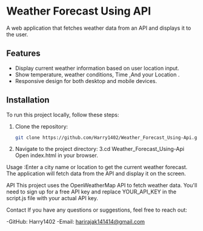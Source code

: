 # Weather Forecast Using API

A web application that fetches weather data from an API and displays it to the user.

## Features

- Display current weather information based on user location input.
- Show temperature, weather conditions, Time ,And your Location .
- Responsive design for both desktop and mobile devices.

## Installation

To run this project locally, follow these steps:

1. Clone the repository:
   ```bash
   git clone https://github.com/Harry1402/Weather_Forecast_Using-Api.git
2. Navigate to the project directory:
3.cd Weather_Forecast_Using-Api
Open index.html in your browser.

Usage :Enter a city name or location to get the current weather forecast. The application will fetch data from the API and display it on the screen.

API
This project uses the OpenWeatherMap API to fetch weather data. You'll need to sign up for a free API key and replace YOUR_API_KEY in the script.js file with your actual API key.


Contact
If you have any questions or suggestions, feel free to reach out:

 -GitHub: Harry1402
 -Email: harirajak141414@gmail.com
